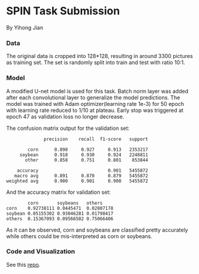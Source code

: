 # SPIN Task Submission

By Yihong Jian

### Data

The original data is cropped into 128*128, resulting in around 3300 pictures as training set. The set is randomly split into train and test with ratio 10:1. 

### Model

A modified U-net model is used for this task. Batch norm layer was added after each convolutional layer to generalize the model predictions. The model was trained with Adam optimizer(learning rate 1e-3) for 50 epoch with learning rate reduced to 1/10 at plateau. Early stop was triggered at epoch 47 as validation loss no longer decrease. 

The confusion matrix output for the validation set:

```
              precision    recall  f1-score   support

        corn      0.898     0.927     0.913   2353217
     soybean      0.918     0.930     0.924   2248811
       other      0.858     0.751     0.801    853844

    accuracy                          0.901   5455872
   macro avg      0.891     0.870     0.879   5455872
weighted avg      0.900     0.901     0.900   5455872
```

And the accuracy matrix for validation set:

```
		corn       soybeans   others
corn    0.92738111 0.0445471  0.02807178
soybean 0.05155302 0.93046281 0.01798417
others  0.15367093 0.09566502 0.75066406
```

As it can be observed, corn and soybeans are classified pretty accurately while others could be mis-interpreted as corn or soybeans.

### Code and Visualization

See this [repo](https://github.com/yihjian/spin_applicant_task).